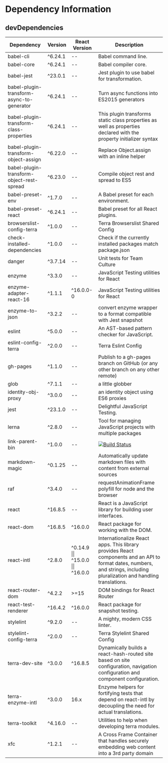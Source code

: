 # Dependency Information

## devDependencies
| Dependency | Version | React Version | Description |
|-|-|-|-|
| babel-cli | ^6.24.1 | -- | Babel command line. |
| babel-core | ^6.24.1 | -- | Babel compiler core. |
| babel-jest | ^23.0.1 | -- | Jest plugin to use babel for transformation. |
| babel-plugin-transform-async-to-generator | ^6.24.1 | -- | Turn async functions into ES2015 generators |
| babel-plugin-transform-class-properties | ^6.24.1 | -- | This plugin transforms static class properties as well as properties declared with the property initializer syntax |
| babel-plugin-transform-object-assign | ^6.22.0 | -- | Replace Object.assign with an inline helper |
| babel-plugin-transform-object-rest-spread | ^6.23.0 | -- | Compile object rest and spread to ES5 |
| babel-preset-env | ^1.7.0 | -- | A Babel preset for each environment. |
| babel-preset-react | ^6.24.1 | -- | Babel preset for all React plugins. |
| browserslist-config-terra | ^1.0.0 | -- | Terra Browserslist Shared Config |
| check-installed-dependencies | ^1.0.0 | -- | Check if the currently installed packages match package.json |
| danger | ^3.7.14 | -- | Unit tests for Team Culture |
| enzyme | ^3.3.0 | -- | JavaScript Testing utilities for React |
| enzyme-adapter-react-16 | ^1.1.1 | ^16.0.0-0 | JavaScript Testing utilities for React |
| enzyme-to-json | ^3.2.2 | -- | convert enzyme wrapper to a format compatible with Jest snapshot |
| eslint | ^5.0.0 | -- | An AST-based pattern checker for JavaScript. |
| eslint-config-terra | ^2.0.0 | -- | Terra Eslint Config |
| gh-pages | ^1.1.0 | -- | Publish to a gh-pages branch on GitHub (or any other branch on any other remote) |
| glob | ^7.1.1 | -- | a little globber |
| identity-obj-proxy | ^3.0.0 | -- | an identity object using ES6 proxies |
| jest | ^23.1.0 | -- | Delightful JavaScript Testing. |
| lerna | ^2.8.0 | -- | Tool for managing JavaScript projects with multiple packages |
| link-parent-bin | ^1.0.0 | -- | [![Build Status](https://travis-ci.com/nicojs/node-link-parent-bin.svg?branch=master)](https://travis-ci.com/nicojs/node-link-parent-bin) |
| markdown-magic | ^0.1.25 | -- | Automatically update markdown files with content from external sources |
| raf | ^3.4.0 | -- | requestAnimationFrame polyfill for node and the browser |
| react | ^16.8.5 | -- | React is a JavaScript library for building user interfaces. |
| react-dom | ^16.8.5 | ^16.0.0 | React package for working with the DOM. |
| react-intl | ^2.8.0 | ^0.14.9 \|\| ^15.0.0 \|\| ^16.0.0 | Internationalize React apps. This library provides React components and an API to format dates, numbers, and strings, including pluralization and handling translations. |
| react-router-dom | ^4.2.2 | >=15 | DOM bindings for React Router |
| react-test-renderer | ^16.4.2 | ^16.0.0 | React package for snapshot testing. |
| stylelint | ^9.2.0 | -- | A mighty, modern CSS linter. |
| stylelint-config-terra | ^2.0.0 | -- | Terra Stylelint Shared Config |
| terra-dev-site | ^3.0.0 | ^16.8.5 | Dynamically builds a react-hash-routed site based on site configuration, navigation configuration and component configuration. |
| terra-enzyme-intl | ^3.0.0 | 16.x | Enzyme helpers for fortifying tests that depend on react-intl by decoupling the need for actual translations. |
| terra-toolkit | ^4.16.0 | -- | Utilities to help when developing terra modules. |
| xfc | ^1.2.1 | -- | A Cross Frame Container that handles securely embedding web content into a 3rd party domain |
